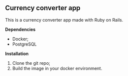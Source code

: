 ## Currency converter app

This is a currency converter app made with Ruby on Rails.

**Dependencies**

* Docker;
* PostgreSQL

**Installation**

1. Clone the git repo;
2. Build the image in your docker environment.
